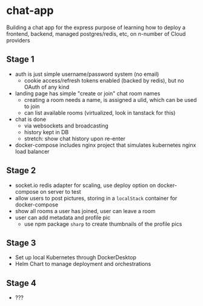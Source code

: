 # chat-app

Building a chat app for the express purpose of learning how to deploy a frontend, backend, managed postgres/redis, etc, on _n_-number of Cloud providers

## Stage 1
- auth is just simple username/password system (no email)
  - cookie access/refresh tokens enabled (backed by redis), but no OAuth of any kind
- landing page has simple "create or join" chat room names
  - creating a room needs a name, is assigned a ulid, which can be used to join
  - can list available rooms (virtualized, look in tanstack for this)
- chat is done
  - via websockets and broadcasting
  - history kept in DB
  - stretch: show chat history upon re-enter
- docker-compose includes nginx project that simulates kubernetes nginx load balancer

## Stage 2
- socket.io redis adapter for scaling, use deploy option on docker-compose on server to test
- allow users to post pictures, storing in a `localStack` container for docker-compose
- show all rooms a user has joined, user can leave a room
- user can add metadata and profile pic
  - use npm package `sharp` to create thumbnails of the profile pics

## Stage 3
- Set up local Kubernetes through DockerDesktop
- Helm Chart to manage deployment and orchestrations

## Stage 4
- ???

